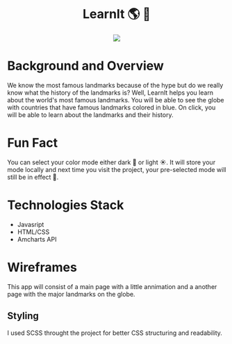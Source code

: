 <h1 align="center"> LearnIt 🌎 🛫</h1>
<div align="center">
  <img align="center" src="https://github.com/prabhkirank12/knowIt/blob/master/src/images/landmarks.png" >
</div>

# Background and Overview
We know the most famous landmarks because of the hype but do we really know what the history of the landmarks is? Well, LearnIt helps you learn about the world's most famous landmarks. You will be able to see the globe with countries that have famous landmarks colored in blue. On click, you will be able to learn about the landmarks and their history. 

# Fun Fact
You can select your color mode either dark 🌙 or light ☀️. It will store your mode locally and next time you visit the project, your pre-selected mode will still be in effect 🤯.

# Technologies Stack
* Javasript
* HTML/CSS
* Amcharts API

# Wireframes
This app will consist of a main page with a little annimation and a another page with the major landmarks on the globe.

## Styling 
I used SCSS throught the project for better CSS structuring and readability. 

